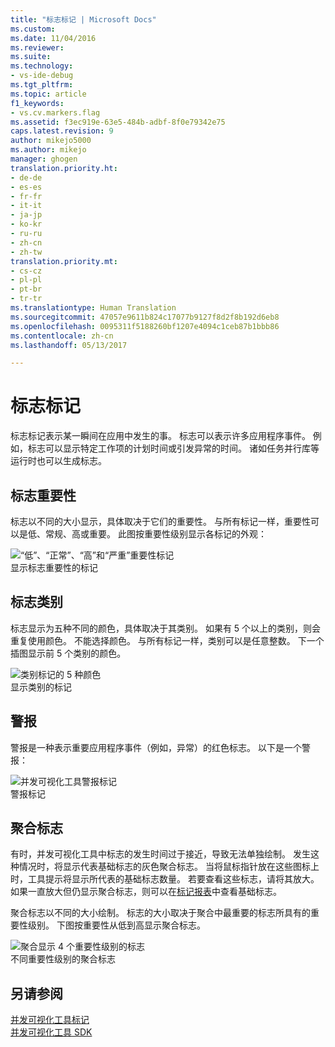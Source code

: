 ```yaml
---
title: "标志标记 | Microsoft Docs"
ms.custom: 
ms.date: 11/04/2016
ms.reviewer: 
ms.suite: 
ms.technology:
- vs-ide-debug
ms.tgt_pltfrm: 
ms.topic: article
f1_keywords:
- vs.cv.markers.flag
ms.assetid: f3ec919e-63e5-484b-adbf-8f0e79342e75
caps.latest.revision: 9
author: mikejo5000
ms.author: mikejo
manager: ghogen
translation.priority.ht:
- de-de
- es-es
- fr-fr
- it-it
- ja-jp
- ko-kr
- ru-ru
- zh-cn
- zh-tw
translation.priority.mt:
- cs-cz
- pl-pl
- pt-br
- tr-tr
ms.translationtype: Human Translation
ms.sourcegitcommit: 47057e9611b824c17077b9127f8d2f8b192d6eb8
ms.openlocfilehash: 0095311f5188260bf1207e4094c1ceb87b1bbb86
ms.contentlocale: zh-cn
ms.lasthandoff: 05/13/2017

---
```

# <a name="flag-markers"></a>标志标记
标志标记表示某一瞬间在应用中发生的事。 标志可以表示许多应用程序事件。 例如，标志可以显示特定工作项的计划时间或引发异常的时间。 诸如任务并行库等运行时也可以生成标志。  
  
## <a name="flag-importance"></a>标志重要性  
 标志以不同的大小显示，具体取决于它们的重要性。 与所有标记一样，重要性可以是低、常规、高或重要。  此图按重要性级别显示各标记的外观：  
  
 ![“低”、“正常”、“高”和“严重”重要性标记](~/profiling/media/cvmarkerimportance.png "CVMarkerImportance")  
显示标志重要性的标记  
  
## <a name="flag-category"></a>标志类别  
 标志显示为五种不同的颜色，具体取决于其类别。 如果有 5 个以上的类别，则会重复使用颜色。 不能选择颜色。 与所有标记一样，类别可以是任意整数。 下一个插图显示前 5 个类别的颜色。  
  
 ![类别标记的 5 种颜色](~/profiling/media/cvmarkercategory.png "CVMarkerCategory")  
显示类别的标记  
  
## <a name="alerts"></a>警报  
 警报是一种表示重要应用程序事件（例如，异常）的红色标志。  以下是一个警报：  
  
 ![并发可视化工具警报标记](~/profiling/media/cvmarkeralert.png "CVMarkerAlert")  
警报标记  
  
## <a name="aggregation-flags"></a>聚合标志  
 有时，并发可视化工具中标志的发生时间过于接近，导致无法单独绘制。 发生这种情况时，将显示代表基础标志的灰色聚合标志。 当将鼠标指针放在这些图标上时，工具提示将显示所代表的基础标志数量。 若要查看这些标志，请将其放大。 如果一直放大但仍显示聚合标志，则可以在[标记报表](../profiling/markers-report.md)中查看基础标志。  
  
 聚合标志以不同的大小绘制。 标志的大小取决于聚合中最重要的标志所具有的重要性级别。 下图按重要性从低到高显示聚合标志。  
  
 ![聚合显示 4 个重要性级别的标志](~/profiling/media/cvmarkeraggregate.png "CVMarkerAggregate")  
不同重要性级别的聚合标志  
  
## <a name="see-also"></a>另请参阅  
 [并发可视化工具标记](../profiling/concurrency-visualizer-markers.md)   
 [并发可视化工具 SDK](../profiling/concurrency-visualizer-sdk.md)
